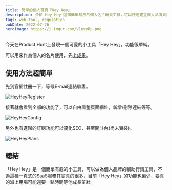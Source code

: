 ```yaml
---
title: 簡單的個人首頁「Hey Hey」
description: 介紹 Hey Hey 這個簡單易用的個人名片網頁工具，可以快速建立個人品牌頁面。分享註冊使用方法和功能特色，適合作為個人行銷的輔助工具。
tags: web-tool, regulation
pubDate: 2022-07-26
heroImage: https://i.imgur.com/V1evyRp.png
---
```


今天在Product Hunt上發現一個可愛的小工具「Hey Hey」，功能很單純。

可以用來作為個人的名片使用，先上[成果](https://heyhey.to/finrodchen)。

## 使用方法超簡單

先到官網註冊一下，等候E-mail連結驗證。

![HeyHeyRegister](https://i.imgur.com/zFyRJdw.png)

接著就會看到全部的功能了，可以自由調整頁面網址，新增/刪除連結等等。

![HeyHeyConfig](https://i.imgur.com/g3AIV3Q.png)

另外也有進階的訂閱功能可以優化SEO，甚至開斗內(尚未實裝)。

![HeyHeyPlans](https://i.imgur.com/72cIxwQ.png)

## 總結

「Hey Hey」是一個簡單有趣的小工具，可以做為個人品牌的輔助行銷工具，不過這種一頁式的SaaS服務其實真的很多，目前「Hey Hey」的功能也偏少，要真的派上用場可能還要一點時間等他成長茁壯。
